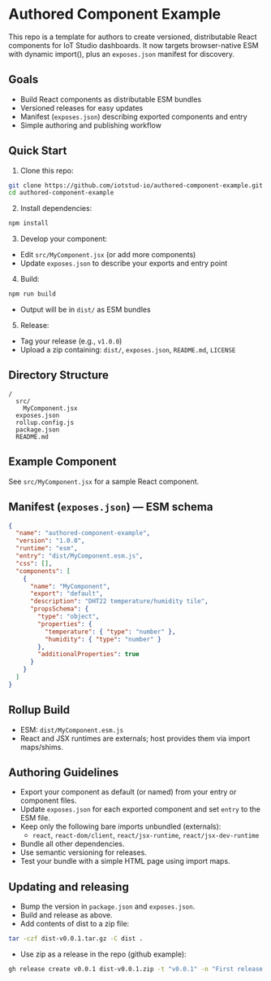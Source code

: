 # Authored Component Example

This repo is a template for authors to create versioned, distributable React components for IoT Studio dashboards. It now targets browser-native ESM with dynamic import(), plus an `exposes.json` manifest for discovery.

## Goals
- Build React components as distributable ESM bundles
- Versioned releases for easy updates
- Manifest (`exposes.json`) describing exported components and entry
- Simple authoring and publishing workflow

## Quick Start

1. Clone this repo:
```sh
git clone https://github.com/iotstud-io/authored-component-example.git
cd authored-component-example
```

2. Install dependencies:
```sh
npm install
```

3. Develop your component:
- Edit `src/MyComponent.jsx` (or add more components)
- Update `exposes.json` to describe your exports and entry point

4. Build:
```sh
npm run build
```
- Output will be in `dist/` as ESM bundles

5. Release:
- Tag your release (e.g., `v1.0.0`)
- Upload a zip containing: `dist/`, `exposes.json`, `README.md`, `LICENSE`

## Directory Structure
```
/
  src/
    MyComponent.jsx
  exposes.json
  rollup.config.js
  package.json
  README.md
```

## Example Component
See `src/MyComponent.jsx` for a sample React component.

## Manifest (`exposes.json`) — ESM schema
```json
{
  "name": "authored-component-example",
  "version": "1.0.0",
  "runtime": "esm",
  "entry": "dist/MyComponent.esm.js",
  "css": [],
  "components": [
    {
      "name": "MyComponent",
      "export": "default",
      "description": "DHT22 temperature/humidity tile",
      "propsSchema": {
        "type": "object",
        "properties": {
          "temperature": { "type": "number" },
          "humidity": { "type": "number" }
        },
        "additionalProperties": true
      }
    }
  ]
}
```

## Rollup Build
- ESM: `dist/MyComponent.esm.js`
- React and JSX runtimes are externals; host provides them via import maps/shims.

## Authoring Guidelines
- Export your component as default (or named) from your entry or component files.
- Update `exposes.json` for each exported component and set `entry` to the ESM file.
- Keep only the following bare imports unbundled (externals):
  - `react`, `react-dom/client`, `react/jsx-runtime`, `react/jsx-dev-runtime`
- Bundle all other dependencies.
- Use semantic versioning for releases.
- Test your bundle with a simple HTML page using import maps.

## Updating and releasing
- Bump the version in `package.json` and `exposes.json`.
- Build and release as above.
- Add contents of dist to a zip file:
```bash
tar -czf dist-v0.0.1.tar.gz -C dist .
```
- Use zip as a release in the repo (github example):
```bash
gh release create v0.0.1 dist-v0.0.1.zip -t "v0.0.1" -n "First release of authored-component-example"
```